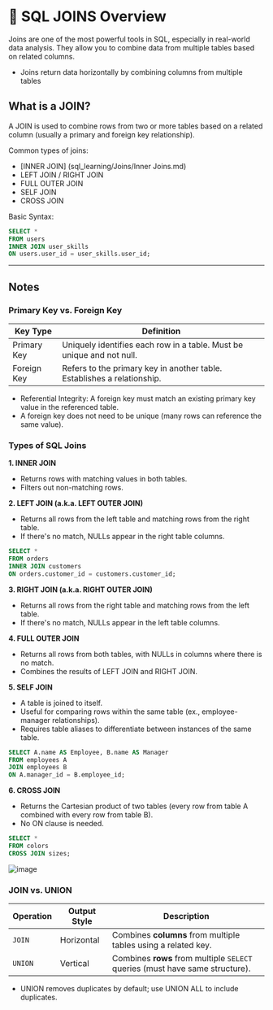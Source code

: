 # 🔗 SQL JOINS Overview
Joins are one of the most powerful tools in SQL, especially in real-world data analysis. They allow you to combine data from multiple tables based on related columns.
-  Joins return data horizontally by combining columns from multiple tables

## What is a JOIN?
A JOIN is used to combine rows from two or more tables based on a related column (usually a primary and foreign key relationship).

Common types of joins:
- [INNER JOIN] (sql_learning/Joins/Inner Joins.md)
- LEFT JOIN / RIGHT JOIN
- FULL OUTER JOIN
- SELF JOIN
- CROSS JOIN

Basic Syntax:
```sql
SELECT * 
FROM users
INNER JOIN user_skills
ON users.user_id = user_skills.user_id;
```
--- 

## Notes
###  Primary Key vs. Foreign Key
| Key Type    | Definition                                                              |
| ----------- | ----------------------------------------------------------------------- |
| Primary Key | Uniquely identifies each row in a table. Must be unique and not null.   |
| Foreign Key | Refers to the primary key in another table. Establishes a relationship. |
- Referential Integrity: A foreign key must match an existing primary key value in the referenced table.
- A foreign key does not need to be unique (many rows can reference the same value).

### Types of SQL Joins
**1. INNER JOIN**
- Returns rows with matching values in both tables.
- Filters out non-matching rows.

**2. LEFT JOIN (a.k.a. LEFT OUTER JOIN)**
- Returns all rows from the left table and matching rows from the right table.
- If there's no match, NULLs appear in the right table columns.
  
```sql
SELECT *
FROM orders
INNER JOIN customers
ON orders.customer_id = customers.customer_id;
```
**3. RIGHT JOIN (a.k.a. RIGHT OUTER JOIN)**
  - Returns all rows from the right table and matching rows from the left table.
  - If there's no match, NULLs appear in the left table columns.

**4. FULL OUTER JOIN**
  - Returns all rows from both tables, with NULLs in columns where there is no match.
  - Combines the results of LEFT JOIN and RIGHT JOIN.

**5. SELF JOIN**
  - A table is joined to itself.
  - Useful for comparing rows within the same table (ex., employee-manager relationships).
  - Requires table aliases to differentiate between instances of the same table.

```sql
SELECT A.name AS Employee, B.name AS Manager
FROM employees A
JOIN employees B
ON A.manager_id = B.employee_id;
```
**6. CROSS JOIN**
- Returns the Cartesian product of two tables (every row from table A combined with every row from table B).
- No ON clause is needed.

```sql
SELECT *
FROM colors
CROSS JOIN sizes;
```
![image](https://github.com/user-attachments/assets/e4145158-1038-4a94-82e8-117852eda9fd)


### JOIN vs. UNION
| Operation | Output Style | Description                                                                  |
| --------- | ------------ | ---------------------------------------------------------------------------- |
| `JOIN`    | Horizontal   | Combines **columns** from multiple tables using a related key.               |
| `UNION`   | Vertical     | Combines **rows** from multiple `SELECT` queries (must have same structure). |

- UNION removes duplicates by default; use UNION ALL to include duplicates.
